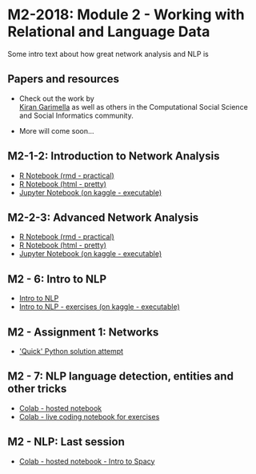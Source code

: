 # M2-2018: Module 2 - Working with Relational and Language Data

Some intro text about how great network analysis and NLP is

## Papers and resources

* Check out the work by  
[Kiran Garimella](https://scholar.google.com/citations?user=PH96F4oAAAAJ&hl=en#) as well as others in the Computational Social Science and Social Informatics community.

* More will come soon...


## M2-1-2: Introduction to Network Analysis

* [R Notebook (rmd - practical)](https://rawgit.com/SDS-AAU/M2-2018/master/notebooks/M2_1_network_analysis_intro.Rmd)
* [R Notebook (html - pretty)](https://rawgit.com/SDS-AAU/M2-2018/master/notebooks/M2_1_network_analysis_intro.html)
* [Jupyter Notebook (on kaggle - executable)](https://kaggle.com/danielhain/sds-2018-m2-1-intro-nw)

## M2-2-3: Advanced Network Analysis

* [R Notebook (rmd - practical)](https://rawgit.com/SDS-AAU/M2-2018/master/notebooks/M2_3_network_analysis_advanced.Rmd)
* [R Notebook (html - pretty)](https://rawgit.com/SDS-AAU/M2-2018/master/notebooks/M2_3_network_analysis_advanced.html)
* [Jupyter Notebook (on kaggle - executable)](https://www.kaggle.com/danielhain/sds-2018-m2-3-nw-advanced)

## M2 - 6: Intro to NLP
* [Intro to NLP](http://nbviewer.jupyter.org/urls/rawgit.com/SDS-AAU/M2-2018/master/notebooks/M2-6_Intro_to_NLP.ipynb)
* [Intro to NLP - exercises (on kaggle - executable)](https://www.kaggle.com/romanj86/m2-s6-natural-language-processing-nlp-in-python)

## M2 - Assignment 1: Networks

* ['Quick' Python solution attempt](https://colab.research.google.com/drive/1Otx1-IP3P-Hu45_vDmUpA5ybp-enaqXh)

## M2 - 7: NLP language detection, entities and other tricks

* [Colab - hosted notebook](https://colab.research.google.com/drive/1PkggVnjGTOv2cDl9O45TyhT2rX9JN4wY)
* [Colab - live coding notebook for exercises](https://colab.research.google.com/drive/1poZZ1EtjfiG3qhavvFaiqXaqz6XkrsLf)

## M2 - NLP: Last session

* [Colab - hosted notebook - Intro to Spacy](https://colab.research.google.com/drive/1xtFnU-r6NEKjQ3AAmhNc6Tw60jfqlxAs)
